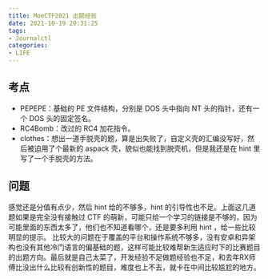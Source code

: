 ```yaml
---
title: MoeCTF2021 出题经验
date: 2021-10-19 20:31:25
tags:
- Journalctl
categories:
- LIFE
---
```



## 考点

-   PEPEPE：基础的 PE 文件结构，分别是 DOS 头中指向 NT 头的指针，还有一个 DOS 头的固定签名。
-   RC4Bomb：改过的 RC4 加花指令。
-   clothes：想出一道手脱壳的题，算是出失败了，自定义壳的汇编没写好，然后被迫用了个最新的 aspack 壳，貌似也能找到脱壳机，但是我还是在 hint 里写了一个手脱壳的方法。

## 问题

感觉还是分值有点少，然后 hint 给的不够多，hint 的引导性也不足。上面这几道题如果是完全没有接触过 CTF 的萌新，可能只给一个学习的链接是不够的，因为可能里面的东西太多了，他们也不知道看哪个，还是要多利用 hint ，给一些比较明显的提示。
比较大的问题在于覆盖的平台和操作系统不够多，没有安卓和异架构也没有其他冷门语言的偏基础的题，这样可能比较难帮新生适应时下的比赛题目的出题方向。最后就是自己太菜了，开发经验不足做题经验也不足，和去年RX师傅比没出什么比较有创新性的题目，难度也上不去，就卡在中间比较尴尬的地方。
